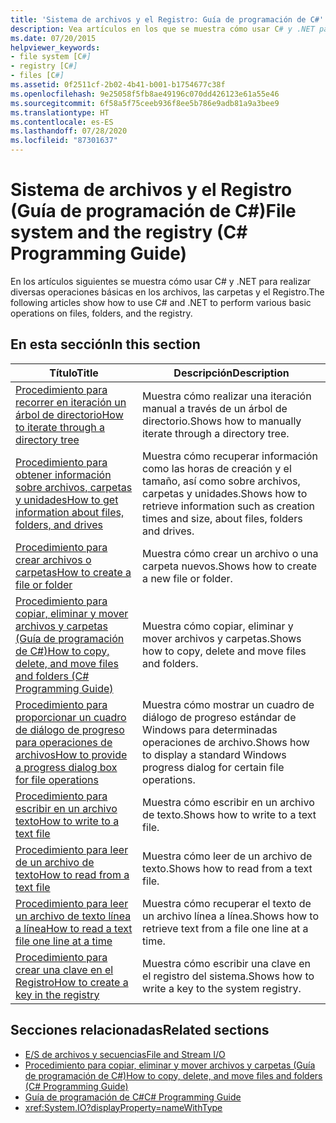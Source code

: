 ```yaml
---
title: 'Sistema de archivos y el Registro: Guía de programación de C#'
description: Vea artículos en los que se muestra cómo usar C# y .NET para realizar operaciones básicas en los archivos, las carpetas y el Registro.
ms.date: 07/20/2015
helpviewer_keywords:
- file system [C#]
- registry [C#]
- files [C#]
ms.assetid: 0f2511cf-2b02-4b41-b001-b1754677c38f
ms.openlocfilehash: 9e25058f5fb8ae49196c070dd426123e61a55e46
ms.sourcegitcommit: 6f58a5f75ceeb936f8ee5b786e9adb81a9a3bee9
ms.translationtype: HT
ms.contentlocale: es-ES
ms.lasthandoff: 07/28/2020
ms.locfileid: "87301637"
---
```

# <a name="file-system-and-the-registry-c-programming-guide"></a><span data-ttu-id="7c5c5-103">Sistema de archivos y el Registro (Guía de programación de C#)</span><span class="sxs-lookup"><span data-stu-id="7c5c5-103">File system and the registry (C# Programming Guide)</span></span>

<span data-ttu-id="7c5c5-104">En los artículos siguientes se muestra cómo usar C# y .NET para realizar diversas operaciones básicas en los archivos, las carpetas y el Registro.</span><span class="sxs-lookup"><span data-stu-id="7c5c5-104">The following articles show how to use C# and .NET to perform various basic operations on files, folders, and the registry.</span></span>

## <a name="in-this-section"></a><span data-ttu-id="7c5c5-105">En esta sección</span><span class="sxs-lookup"><span data-stu-id="7c5c5-105">In this section</span></span>

|<span data-ttu-id="7c5c5-106">**Título**</span><span class="sxs-lookup"><span data-stu-id="7c5c5-106">**Title**</span></span>|<span data-ttu-id="7c5c5-107">**Descripción**</span><span class="sxs-lookup"><span data-stu-id="7c5c5-107">**Description**</span></span>|
|---------------|---------------------|
|[<span data-ttu-id="7c5c5-108">Procedimiento para recorrer en iteración un árbol de directorio</span><span class="sxs-lookup"><span data-stu-id="7c5c5-108">How to iterate through a directory tree</span></span>](how-to-iterate-through-a-directory-tree.md)|<span data-ttu-id="7c5c5-109">Muestra cómo realizar una iteración manual a través de un árbol de directorio.</span><span class="sxs-lookup"><span data-stu-id="7c5c5-109">Shows how to manually iterate through a directory tree.</span></span>|
|[<span data-ttu-id="7c5c5-110">Procedimiento para obtener información sobre archivos, carpetas y unidades</span><span class="sxs-lookup"><span data-stu-id="7c5c5-110">How to get information about files, folders, and drives</span></span>](how-to-get-information-about-files-folders-and-drives.md)|<span data-ttu-id="7c5c5-111">Muestra cómo recuperar información como las horas de creación y el tamaño, así como sobre archivos, carpetas y unidades.</span><span class="sxs-lookup"><span data-stu-id="7c5c5-111">Shows how to retrieve information such as creation times and size, about files, folders and drives.</span></span>|
|[<span data-ttu-id="7c5c5-112">Procedimiento para crear archivos o carpetas</span><span class="sxs-lookup"><span data-stu-id="7c5c5-112">How to create a file or folder</span></span>](how-to-create-a-file-or-folder.md)|<span data-ttu-id="7c5c5-113">Muestra cómo crear un archivo o una carpeta nuevos.</span><span class="sxs-lookup"><span data-stu-id="7c5c5-113">Shows how to create a new file or folder.</span></span>|
|[<span data-ttu-id="7c5c5-114">Procedimiento para copiar, eliminar y mover archivos y carpetas (Guía de programación de C#)</span><span class="sxs-lookup"><span data-stu-id="7c5c5-114">How to copy, delete, and move files and folders (C# Programming Guide)</span></span>](how-to-copy-delete-and-move-files-and-folders.md)|<span data-ttu-id="7c5c5-115">Muestra cómo copiar, eliminar y mover archivos y carpetas.</span><span class="sxs-lookup"><span data-stu-id="7c5c5-115">Shows how to copy, delete and move files and folders.</span></span>|
|[<span data-ttu-id="7c5c5-116">Procedimiento para proporcionar un cuadro de diálogo de progreso para operaciones de archivos</span><span class="sxs-lookup"><span data-stu-id="7c5c5-116">How to provide a progress dialog box for file operations</span></span>](how-to-provide-a-progress-dialog-box-for-file-operations.md)|<span data-ttu-id="7c5c5-117">Muestra cómo mostrar un cuadro de diálogo de progreso estándar de Windows para determinadas operaciones de archivo.</span><span class="sxs-lookup"><span data-stu-id="7c5c5-117">Shows how to display a standard Windows progress dialog for certain file operations.</span></span>|
|[<span data-ttu-id="7c5c5-118">Procedimiento para escribir en un archivo texto</span><span class="sxs-lookup"><span data-stu-id="7c5c5-118">How to write to a text file</span></span>](how-to-write-to-a-text-file.md)|<span data-ttu-id="7c5c5-119">Muestra cómo escribir en un archivo de texto.</span><span class="sxs-lookup"><span data-stu-id="7c5c5-119">Shows how to write to a text file.</span></span>|
|[<span data-ttu-id="7c5c5-120">Procedimiento para leer de un archivo de texto</span><span class="sxs-lookup"><span data-stu-id="7c5c5-120">How to read from a text file</span></span>](how-to-read-from-a-text-file.md)|<span data-ttu-id="7c5c5-121">Muestra cómo leer de un archivo de texto.</span><span class="sxs-lookup"><span data-stu-id="7c5c5-121">Shows how to read from a text file.</span></span>|
|[<span data-ttu-id="7c5c5-122">Procedimiento para leer un archivo de texto línea a línea</span><span class="sxs-lookup"><span data-stu-id="7c5c5-122">How to read a text file one line at a time</span></span>](how-to-read-a-text-file-one-line-at-a-time.md)|<span data-ttu-id="7c5c5-123">Muestra cómo recuperar el texto de un archivo línea a línea.</span><span class="sxs-lookup"><span data-stu-id="7c5c5-123">Shows how to retrieve text from a file one line at a time.</span></span>|
|[<span data-ttu-id="7c5c5-124">Procedimiento para crear una clave en el Registro</span><span class="sxs-lookup"><span data-stu-id="7c5c5-124">How to create a key in the registry</span></span>](how-to-create-a-key-in-the-registry.md)|<span data-ttu-id="7c5c5-125">Muestra cómo escribir una clave en el registro del sistema.</span><span class="sxs-lookup"><span data-stu-id="7c5c5-125">Shows how to write a key to the system registry.</span></span>|

## <a name="related-sections"></a><span data-ttu-id="7c5c5-126">Secciones relacionadas</span><span class="sxs-lookup"><span data-stu-id="7c5c5-126">Related sections</span></span>

- [<span data-ttu-id="7c5c5-127">E/S de archivos y secuencias</span><span class="sxs-lookup"><span data-stu-id="7c5c5-127">File and Stream I/O</span></span>](../../../standard/io/index.md)
- [<span data-ttu-id="7c5c5-128">Procedimiento para copiar, eliminar y mover archivos y carpetas (Guía de programación de C#)</span><span class="sxs-lookup"><span data-stu-id="7c5c5-128">How to copy, delete, and move files and folders (C# Programming Guide)</span></span>](how-to-copy-delete-and-move-files-and-folders.md)
- [<span data-ttu-id="7c5c5-129">Guía de programación de C#</span><span class="sxs-lookup"><span data-stu-id="7c5c5-129">C# Programming Guide</span></span>](../index.md)
- <xref:System.IO?displayProperty=nameWithType>
